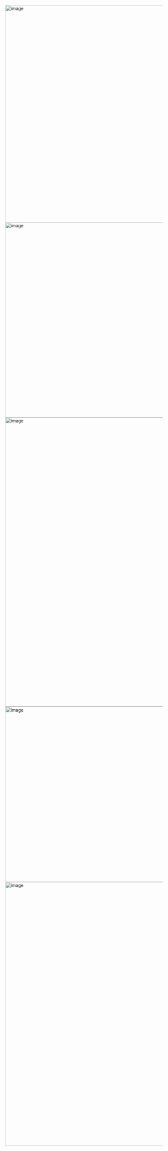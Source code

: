 <img width="1889" height="692" alt="image" src="https://github.com/user-attachments/assets/68923c56-db1a-4579-bd44-e6ead4a47144" />
<img width="1559" height="622" alt="image" src="https://github.com/user-attachments/assets/31cf8afa-daf6-4c1c-8a07-b018844e66b7" />
<img width="1894" height="922" alt="image" src="https://github.com/user-attachments/assets/188b884c-b863-4a35-a271-02271d50ee48" />
<img width="1877" height="559" alt="image" src="https://github.com/user-attachments/assets/3c4490a6-bee6-49ae-b5ef-032e6e54c283" />
<img width="1890" height="841" alt="image" src="https://github.com/user-attachments/assets/850e873b-73a4-48de-9c36-e4c55d2cc101" />
